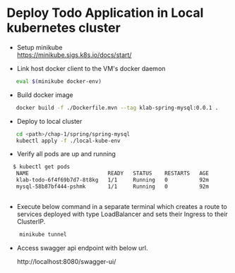 # Deploy Todo Application in Local kubernetes cluster

- Setup minikube  
    https://minikube.sigs.k8s.io/docs/start/    

 - Link host docker client to the VM's docker daemon
 
 ```bash
    eval $(minikube docker-env)
 ```
 - Build docker image
 
 ```bash
    docker build -f ./Dockerfile.mvn --tag klab-spring-mysql:0.0.1 .
 ```
 
 - Deploy to local cluster
 
 ```bash
    cd <path>/chap-1/spring/spring-mysql
    kubectl apply -f ./local-kube-env
 ```

 - Verify all pods are up and running
 
 ```bash
   $ kubectl get pods
    NAME                         READY   STATUS    RESTARTS   AGE
    klab-todo-6f4f69b7d7-8t8kg   1/1     Running   0          92m
    mysql-58b87bf444-pshmk       1/1     Running   0          92m
    
 ```

 - Execute below command in a separate terminal which creates a route to services deployed with type LoadBalancer and sets their Ingress to their ClusterIP.

 ```bash
     minikube tunnel
 ```

 - Access swagger api endpoint with below url.
 
    http://localhost:8080/swagger-ui/
